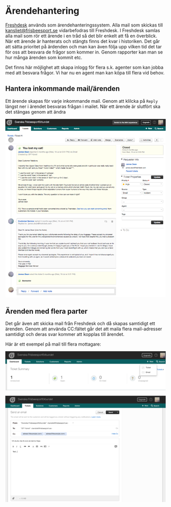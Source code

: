 # Ärendehantering

[Freshdesk](https://frisbeesport.freshdesk.com) används som ärendehanteringssystem. Alla mail som skickas till 
kansliet@frisbeesport.se vidarbefodras till Freshdesk. I Freshdesk samlas alla mail som rör ett ärende i en tråd så det blir enkelt att få en överblick. När ett ärende är hanterats och stängts finns det kvar i historiken. Det går att sätta prioritet på ärdenden och man kan även följa upp vilken tid det tar för oss att besvara de frågor som kommer in. Genom rapporter kan man se hur många ärenden som kommit etc.

Det finns här möjlighet att skapa inlogg för flera s.k. agenter som kan jobba med att besvara frågor. Vi har nu en agent man kan köpa till flera vid behov.

## Hantera inkommande mail/ärenden

Ett ärende skapas för varje inkommande mail. Genom att klilcka på `Reply` längst ner i ärendet besvaras frågan i mailet. När ett ärende är slutfört ska det stängas genom att ändra 

![ticket](./media/freshdesk/ticket.png "ticket")


## Ärenden med flera parter

Det går även att skicka mail från Freshdesk och då skapas samtidigt ett ärenden. Genom att använda CC:fältet går det att maila
flera mail-adresser samtidigt och deras svar kommer att kopplas till ärendet.

Här är ett exempel på mail till flera mottagare:

![new_mail1](./media/freshdesk/new_mail1.png "new_mail1")

![new_mail2](./media/freshdesk/new_mail2.png "new_mail1")



